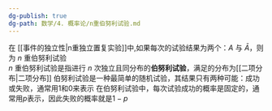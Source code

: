 ```yaml
---
dg-publish: true
dg-path: 数学/4. 概率论/n重伯努利试验.md
---
```


在 [[事件的独立性\|n重独立置复实验]]中,如果每次的试验结果为两个：$A$ 与 $\bar{A}$，则为 $n$ 重伯努利试验     
$n$ 重伯努利试验是指进行 $n$ 次独立且同分布的**伯努利试验**，满足的分布为[[二项分布\|二项分布]]
伯努利试验是一种最简单的随机试验，其结果只有两种可能：成功或失败，通常用1和0来表示
在伯努利试验中，每次试验成功的概率是固定的，通常用$p$表示，因此失败的概率就是$1-p$


